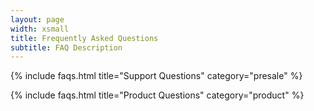 ```yaml
---
layout: page
width: xsmall
title: Frequently Asked Questions
subtitle: FAQ Description
---
```


{% include faqs.html title="Support Questions" category="presale" %}

{% include faqs.html title="Product Questions" category="product" %}
